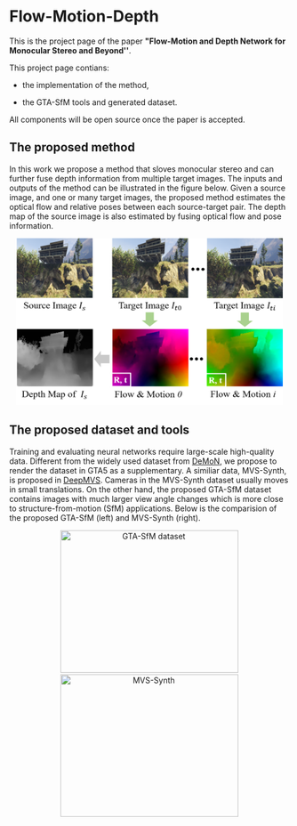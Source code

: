 # Flow-Motion-Depth

This is the project page of the paper **"Flow-Motion and Depth Network for Monocular Stereo and Beyond''**.

This project page contians:

* the implementation of the method,

* the GTA-SfM tools and generated dataset.

All components will be open source once the paper is accepted.

## The proposed method

In this work we propose a method that sloves monocular stereo and can further fuse depth information from multiple target images. The inputs and outputs of the method can be illustrated in the figure below. Given a source image, and one or many target images, the proposed method estimates the optical flow and relative poses between each source-target pair. The depth map of the source image is also estimated by fusing optical flow and pose information.

<p align="center">
<img src="fig/input_output.png" alt="input_output" width = "480" height = "300">
</p>

## The proposed dataset and tools

Training and evaluating neural networks require large-scale high-quality data. Different from the widely used dataset from [DeMoN](https://github.com/lmb-freiburg/demon), we propose to render the dataset in GTA5 as a supplementary. A similiar data, MVS-Synth, is proposed in [DeepMVS](https://phuang17.github.io/DeepMVS/index.html). Cameras in the MVS-Synth dataset usually moves in small translations. On the other hand, the proposed GTA-SfM dataset contains images with much larger view angle changes which is more close to structure-from-motion (SfM) applications. Below is the comparision of the proposed GTA-SfM (left) and MVS-Synth (right).

<p float="left" align="center">
  <img src="fig/gta.gif" title="GTA-SfM dataset" width = "320" height="256"/>
  <img src="fig/mvs.gif" title="MVS-Synth" width = "320" height="256" />
</p>